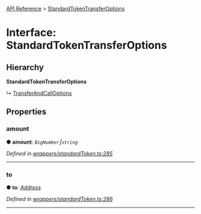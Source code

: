 [API Reference](../README.md) > [StandardTokenTransferOptions](../interfaces/StandardTokenTransferOptions.md)



# Interface: StandardTokenTransferOptions

## Hierarchy

**StandardTokenTransferOptions**

↳  [TransferAndCallOptions](TransferAndCallOptions.md)









## Properties
<a id="amount"></a>

###  amount

**●  amount**:  *`BigNumber`⎮`string`* 

*Defined in [wrappers/standardToken.ts:285](https://github.com/daostack/arc.js/blob/f343aa24/lib/wrappers/standardToken.ts#L285)*





___

<a id="to"></a>

###  to

**●  to**:  *[Address](../#Address)* 

*Defined in [wrappers/standardToken.ts:286](https://github.com/daostack/arc.js/blob/f343aa24/lib/wrappers/standardToken.ts#L286)*





___


